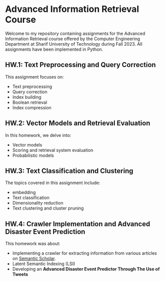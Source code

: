 # Advanced Information Retrieval Course

Welcome to my repository containing assignments for the Advanced Information Retrieval course offered by the Computer Engineering Department at Sharif University of Technology during Fall 2023. All assignments have been implemented in Python.

## HW.1: Text Preprocessing and Query Correction
This assignment focuses on:
- Text preprocessing
- Query correction
- Index building
- Boolean retrieval
- Index compression

## HW.2: Vector Models and Retrieval Evaluation
In this homework, we delve into:
- Vector models
- Scoring and retrieval system evaluation
- Probabilistic models

## HW.3: Text Classification and Clustering
The topics covered in this assignment include:
- embedding
- Text classification
- Dimensionality reduction
- Text clustering and cluster pruning

## HW.4: Crawler Implementation and Advanced Disaster Event Prediction
This homework was about:
- Implementing a crawler for extracting information from various articles on [Semantic Scholar](https://www.semanticscholar.org/).
- Latent Semantic Indexing (LSI)
- Developing an **Advanced Disaster Event Predictor Through The Use of Tweets**
